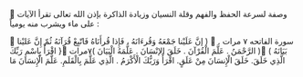 🌹 وصفة لسرعة الحفظ والفهم وقلة النسيان وزيادة الذاكرة بإذن الله تعالى تقرأ الآيات على ماء ويشرب منه يومياً : 

📝 سورة الفاتحه ٧ مرات .
📝 ( إنَّ عَلَيْنا جَمْعَهُ وَقُرءَانَهُ ، فَإِذا قُرأَنَاهُ فَاتّبِعْ قُرَآنَهُ ثُمّ إِنَّ عَليْنا بَيَانَهُ ) 
📝( الرَّحْمَنُ . عَلَّمَ الْقُرْآنَ . خَلَقَ الإنْسَانَ . عَلَّمَهُ الْبَيَانَ )٧مرات
📝{ اقْرَأْ بِاسْمِ رَبِّكَ الَّذِي خَلَقَ. خَلَقَ الْإِنسَانَ مِنْ عَلَقٍ. اقْرَأْ وَرَبُّكَ الْأَكْرَمُ . الَّذِي عَلَّمَ بِالْقَلَمِ. عَلَّمَ الْإِنسَانَ مَا 
